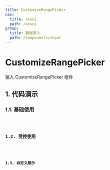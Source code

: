 ```yaml
---
title: CustomizeRangePicker
nav:
  title: assui
  path: /assui
group:
  title: 数据录入
  path: /components/input
---
```


# CustomizeRangePicker

输入 CustomizeRangePicker 组件

## 1. 代码演示

### 1.1. 基础使用

<code hideActions='["CSB", "EXTERNAL"]' src="./demo/index.tsx" />

### 1.2. 受控使用
<code hideActions='["CSB", "EXTERNAL"]' src="./demo/Control.tsx" />

### 1.3. 自定义展示
<code hideActions='["CSB", "EXTERNAL"]' src="./demo/CustomizeTime.tsx" />

<API></API>
